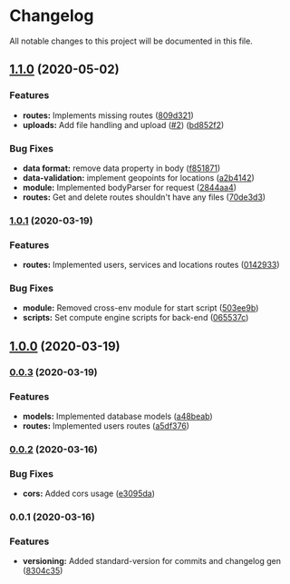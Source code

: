 # Changelog

All notable changes to this project will be documented in this file.
## [1.1.0](https://github.com/DataHearth/RBNB-BACK/compare/v1.0.1...v1.1.0) (2020-05-02)


### Features

* **routes:** Implements missing routes ([809d321](https://github.com/DataHearth/RBNB-BACK/commit/809d3216f5d40d1d356b5d419e4be6d25bf03b8b))
* **uploads:** Add file handling and upload ([#2](https://github.com/DataHearth/RBNB-BACK/issues/2)) ([bd852f2](https://github.com/DataHearth/RBNB-BACK/commit/bd852f2401bf0243f29946527663183126f9195b))


### Bug Fixes

* **data format:** remove data property in body ([f851871](https://github.com/DataHearth/RBNB-BACK/commit/f8518719a0007615596fcfd8c81702c1c95ac196))
* **data-validation:** implement geopoints for locations ([a2b4142](https://github.com/DataHearth/RBNB-BACK/commit/a2b4142233d4968f8d374aa76c732d8a48192c44))
* **module:** Implemented bodyParser for request ([2844aa4](https://github.com/DataHearth/RBNB-BACK/commit/2844aa47b3c12e4a9fc920a0e1b05febff50f301))
* **routes:** Get and delete routes shouldn't have any files ([70de3d3](https://github.com/DataHearth/RBNB-BACK/commit/70de3d3f3904cea0a9880c4d3ed9f2eb7dfacbb6))

### [1.0.1](https://github.com/DataHearth/RBNB-BACK/compare/v1.0.0...v1.0.1) (2020-03-19)


### Features

* **routes:** Implemented users, services and locations routes ([0142933](https://github.com/DataHearth/RBNB-BACK/commit/01429336d6768fe41e53c60fd3f51f49c0d48d93))


### Bug Fixes

* **module:** Removed cross-env module for start script ([503ee9b](https://github.com/DataHearth/RBNB-BACK/commit/503ee9b203571d8e7a0962239afc8ddc80d1d7e4))
* **scripts:** Set compute engine scripts for back-end ([065537c](https://github.com/DataHearth/RBNB-BACK/commit/065537c3ac3985bb0e8f3cb2ed52917b58ee8539))

## [1.0.0](https://github.com/DataHearth/RBNB-BACK/compare/v0.0.3...v1.0.0) (2020-03-19)

### [0.0.3](https://github.com/DataHearth/RBNB-BACK/compare/v0.0.2...v0.0.3) (2020-03-19)


### Features

* **models:** Implemented database models  ([a48beab](https://github.com/DataHearth/RBNB-BACK/commit/a48beab4e51411fc9e69336563276ce301d0efbc))
* **routes:** Implemented users routes ([a5df376](https://github.com/DataHearth/RBNB-BACK/commit/a5df3764ed185b6bda0fb355519e8016b6eb4ed0))

### [0.0.2](https://github.com/DataHearth/RBNB-BACK/compare/v0.0.1...v0.0.2) (2020-03-16)


### Bug Fixes

* **cors:** Added cors usage ([e3095da](https://github.com/DataHearth/RBNB-BACK/commit/e3095daa73fccb41ecde01e639e5e9181c814313))

### 0.0.1 (2020-03-16)


### Features

* **versioning:** Added standard-version for commits and changelog gen ([8304c35](https://github.com/DataHearth/RBNB-BACK/commit/8304c3506d627aca7c8cf81fe6c0585bf023b081))
